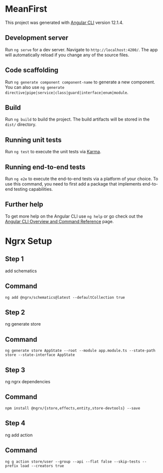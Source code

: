 # MeanFirst

This project was generated with [Angular CLI](https://github.com/angular/angular-cli) version 12.1.4.

## Development server

Run `ng serve` for a dev server. Navigate to `http://localhost:4200/`. The app will automatically reload if you change any of the source files.

## Code scaffolding

Run `ng generate component component-name` to generate a new component. You can also use `ng generate directive|pipe|service|class|guard|interface|enum|module`.

## Build

Run `ng build` to build the project. The build artifacts will be stored in the `dist/` directory.

## Running unit tests

Run `ng test` to execute the unit tests via [Karma](https://karma-runner.github.io).

## Running end-to-end tests

Run `ng e2e` to execute the end-to-end tests via a platform of your choice. To use this command, you need to first add a package that implements end-to-end testing capabilities.

## Further help

To get more help on the Angular CLI use `ng help` or go check out the [Angular CLI Overview and Command Reference](https://angular.io/cli) page.

# Ngrx Setup

## Step 1

add schematics

## Command

```
ng add @ngrx/schematics@latest --defaultCollection true
```

## Step 2

ng generate store

## Command

```
ng generate store AppState --root --module app.module.ts --state-path store --state-interface AppState

```

## Step 3

ng ngrx dependencies

## Command

```
npm install @ngrx/{store,effects,entity,store-devtools} --save
```

## Step 4

ng add action

## Command

```
ng g action store/user --group --api --flat false --skip-tests --prefix load --creators true

```
